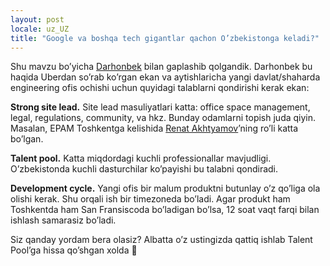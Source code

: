 ```yaml
---
layout: post
locale: uz_UZ
title: "Google va boshqa tech gigantlar qachon O’zbekistonga keladi?"
---
```


Shu mavzu bo’yicha [Darhonbek](https://t.me/TenxEngineer) bilan gaplashib qolgandik. Darhonbek bu haqida Uberdan so’rab ko’rgan ekan va aytishlaricha yangi davlat/shaharda engineering ofis ochishi uchun quyidagi talablarni qondirishi kerak ekan:

**Strong site lead.** Site lead masuliyatlari katta: office space management, legal, regulations, community, va hkz. Bunday odamlarni topish juda qiyin. Masalan, EPAM Toshkentga kelishida [Renat Akhtyamov](https://www.linkedin.com/in/renat-akhtyamov-0300b22/)’ning ro’li katta bo’lgan.

**Talent pool.** Katta miqdordagi kuchli professionallar mavjudligi. O’zbekistonda kuchli dasturchilar ko’payishi bu talabni qondiradi.

**Development cycle.** Yangi ofis bir malum produktni butunlay o’z qo’liga ola olishi kerak. Shu orqali ish bir timezoneda bo’ladi. Agar produkt ham Toshkentda ham San Fransiscoda bo’ladigan bo’lsa, 12 soat vaqt farqi bilan ishlash samarasiz bo’ladi.

Siz qanday yordam bera olasiz? Albatta o’z ustingizda qattiq ishlab Talent Pool’ga hissa qo’shgan xolda 🚀